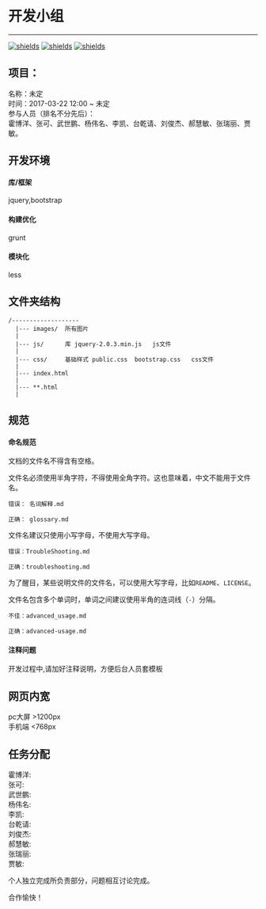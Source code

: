 # 开发小组

---
[![shields](https://img.shields.io/badge/README-CN-green.svg)]() 
[![shields](https://img.shields.io/badge/README-EN-green.svg)]()
[![shields](https://img.shields.io/vso/build/larsbrinkhoff/953a34b9-5966-4923-a48a-c41874cfb5f5/1.svg)]()

## 项目：   

名称：未定   
时间：2017-03-22 12:00 ~ 未定   
参与人员（排名不分先后）：   
霍博洋、张可、武世鹏、杨伟名、李凯、台乾请、刘俊杰、郝慧敏、张瑞丽、贾敏。   
## 开发环境   
#### 库/框架   
jquery,bootstrap  
#### 构建优化   
grunt   
#### 模块化   
less   
## 文件夹结构   
```
/-------------------
  |--- images/  所有图片
  |
  |--- js/      库 jquery-2.0.3.min.js   js文件
  |
  |--- css/     基础样式 public.css  bootstrap.css   css文件
  |
  |--- index.html
  |
  |--- **.html
  |
```
## 规范

#### 命名规范

文档的文件名不得含有空格。

文件名必须使用半角字符，不得使用全角字符。这也意味着，中文不能用于文件名。

```
错误： 名词解释.md

正确： glossary.md

```

文件名建议只使用小写字母，不使用大写字母。

```
错误：TroubleShooting.md

正确：troubleshooting.md

```

为了醒目，某些说明文件的文件名，可以使用大写字母，比如`README`、`LICENSE`。

文件名包含多个单词时，单词之间建议使用半角的连词线（`-`）分隔。

```
不佳：advanced_usage.md

正确：advanced-usage.md
```
#### 注释问题   
开发过程中,请加好注释说明，方便后台人员套模板

## 网页内宽
  pc大屏 >1200px     
  手机端 <768px

## 任务分配
霍博洋:   
张可:   
武世鹏:   
杨伟名:   
李凯:   
台乾请:   
刘俊杰:   
郝慧敏:   
张瑞丽:   
贾敏:   


  个人独立完成所负责部分，问题相互讨论完成。

  合作愉快！
  

